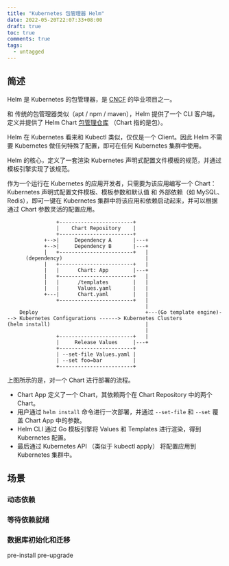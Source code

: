 ```yaml
---
title: "Kubernetes 包管理器 Helm"
date: 2022-05-20T22:07:33+08:00
draft: true
toc: true
comments: true
tags:
  - untagged
---
```


## 简述

Helm 是 Kubernetes 的包管理器，是 [CNCF](https://www.cncf.io/projects/) 的毕业项目之一。

和 传统的包管理器类似（apt / npm / maven），Helm 提供了一个 CLI 客户端，定义并提供了 Helm Chart [包管理仓库](https://artifacthub.io/) （Chart 指的是包）。

Helm 在 Kubernetes 看来和 Kubectl 类似，仅仅是一个 Client。因此 Helm 不需要 Kubernetes 做任何特殊了配置，即可在任何 Kubernetes 集群中使用。

Helm 的核心，定义了一套渲染 Kubernetes 声明式配置文件模板的规范，并通过模板引擎实现了该规范。

作为一个运行在 Kubernetes 的应用开发者，只需要为该应用编写一个 Chart：Kubernetes 声明式配置文件模板、模板参数和默认值 和 外部依赖（如 MySQL、Redis），即可一键在 Kubernetes 集群中将该应用和依赖启动起来，并可以根据通过 Chart 参数灵活的配置应用。

```
                +------------------------+
                |    Chart Repository    |
                +------------------------+
            +-->|     Dependency A       |---+
            +-->|     Dependency B       |---+
            |   +------------------------+   |
      (dependency)                           |
            |   +------------------------+   |
            |   |      Chart: App        |---+
            |   +------------------------+   |
            |   |      /templates        |   |
            |   |      Values.yaml       |   |
            +---|      Chart.yaml        |   |
                +------------------------+   |
                                             |
    Deploy                                   +---(Go template engine)---> Kubernetes Configurations ------> Kubernetes Clusters
(helm install)                               |
                                             |
                +------------------------+   |
                |     Release Values     |---+
                +------------------------+
                | --set-file Values.yaml |
                | --set foo=bar          |
                +------------------------+
```

上图所示的是，对一个 Chart 进行部署的流程。

* Chart App 定义了一个 Chart，其依赖两个在 Chart Repository 中的两个 Chart。
* 用户通过 `helm install` 命令进行一次部署，并通过 `--set-file` 和 `--set` 覆盖 Chart App 中的参数。
* Helm CLI 通过 Go 模板引擎将 Values 和 Templates 进行渲染，得到 Kubernetes 配置。
* 最后通过 Kubernetes API （类似于 kubectl apply） 将配置应用到 Kubernetes 集群中。

## 场景

### 动态依赖

### 等待依赖就绪

### 数据库初始化和迁移

pre-install
pre-upgrade
